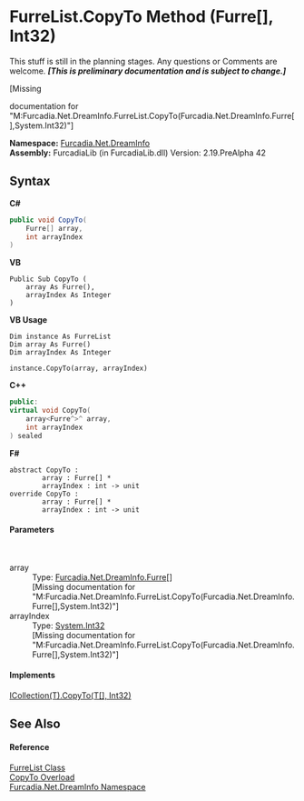 # FurreList.CopyTo Method (Furre[], Int32)
This stuff is still in the planning stages. Any questions or Comments are welcome. _**\[This is preliminary documentation and is subject to change.\]**_

\[Missing <summary> documentation for "M:Furcadia.Net.DreamInfo.FurreList.CopyTo(Furcadia.Net.DreamInfo.Furre[],System.Int32)"\]

**Namespace:**&nbsp;<a href="N_Furcadia_Net_DreamInfo">Furcadia.Net.DreamInfo</a><br />**Assembly:**&nbsp;FurcadiaLib (in FurcadiaLib.dll) Version: 2.19.PreAlpha 42

## Syntax

**C#**<br />
``` C#
public void CopyTo(
	Furre[] array,
	int arrayIndex
)
```

**VB**<br />
``` VB
Public Sub CopyTo ( 
	array As Furre(),
	arrayIndex As Integer
)
```

**VB Usage**<br />
``` VB Usage
Dim instance As FurreList
Dim array As Furre()
Dim arrayIndex As Integer

instance.CopyTo(array, arrayIndex)
```

**C++**<br />
``` C++
public:
virtual void CopyTo(
	array<Furre^>^ array, 
	int arrayIndex
) sealed
```

**F#**<br />
``` F#
abstract CopyTo : 
        array : Furre[] * 
        arrayIndex : int -> unit 
override CopyTo : 
        array : Furre[] * 
        arrayIndex : int -> unit 
```


#### Parameters
&nbsp;<dl><dt>array</dt><dd>Type: <a href="T_Furcadia_Net_DreamInfo_Furre">Furcadia.Net.DreamInfo.Furre</a>[]<br />\[Missing <param name="array"/> documentation for "M:Furcadia.Net.DreamInfo.FurreList.CopyTo(Furcadia.Net.DreamInfo.Furre[],System.Int32)"\]</dd><dt>arrayIndex</dt><dd>Type: <a href="http://msdn2.microsoft.com/en-us/library/td2s409d" target="_blank">System.Int32</a><br />\[Missing <param name="arrayIndex"/> documentation for "M:Furcadia.Net.DreamInfo.FurreList.CopyTo(Furcadia.Net.DreamInfo.Furre[],System.Int32)"\]</dd></dl>

#### Implements
<a href="http://msdn2.microsoft.com/en-us/library/0efx51xw" target="_blank">ICollection(T).CopyTo(T[], Int32)</a><br />

## See Also


#### Reference
<a href="T_Furcadia_Net_DreamInfo_FurreList">FurreList Class</a><br /><a href="Overload_Furcadia_Net_DreamInfo_FurreList_CopyTo">CopyTo Overload</a><br /><a href="N_Furcadia_Net_DreamInfo">Furcadia.Net.DreamInfo Namespace</a><br />
